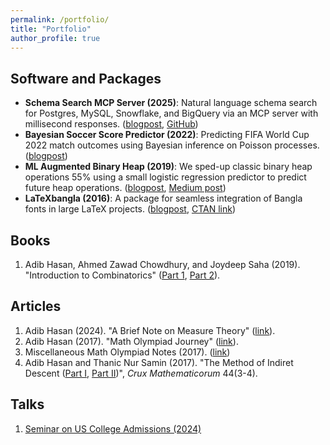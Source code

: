 ```yaml
---
permalink: /portfolio/
title: "Portfolio"
author_profile: true
---
```


## Software and Packages
* **Schema Search MCP Server (2025)**: Natural language schema search for Postgres, MySQL, Snowflake, and BigQuery via an MCP server with millisecond responses. ([blogpost](/blog/schema-search/), [GitHub](https://github.com/Neehan/schema-search))
* **Bayesian Soccer Score Predictor (2022)**: Predicting FIFA World Cup 2022 match outcomes using Bayesian inference on Poisson processes. ([blogpost](/blog/bayesian-soccer-score/))
* **ML Augmented Binary Heap (2019)**: We sped-up classic binary heap operations 55% using a small logistic regression predictor to predict future heap operations. ([blogpost](/blog/ml-augmented-heap/), [Medium post](https://medium.com/@thankful_rose_ferret_864/how-we-sped-up-the-binary-heap-with-machine-learning-e10b3204e4e6))
* **LaTeXbangla (2016)**: A package for seamless integration of Bangla fonts in large LaTeX projects. ([blogpost](/blog/latexbangla/), [CTAN link](https://ctan.org/pkg/latexbangla?lang=en))

## Books
1. Adib Hasan, Ahmed Zawad Chowdhury, and Joydeep Saha (2019). "Introduction to Combinatorics" ([Part 1](https://www.rokomari.com/book/180324/combinatorics-hatekhori-1st-part), [Part 2](https://www.rokomari.com/book/180324/combinatorics-hatekhori-2nd-part)).

## Articles
1. Adib Hasan (2024). "A Brief Note on Measure Theory" ([link](/files/measure_theory.pdf)).
2. Adib Hasan (2017). "Math Olympiad Journey" ([link](/files/adib_olympiad_prep.pdf)).
3. Miscellaneous Math Olympiad Notes (2017). ([link](https://drive.google.com/drive/u/0/folders/0B8NfhxOmm_tpbW1zOENuWElCTWM?resourcekey=0-kBAQEb3zwQKxsanI3DT3Ug))
4. Adib Hasan and Thanic Nur Samin (2017). "The Method of Indiret Descent ([Part I](https://cms.math.ca/wp-content/uploads/crux-pdfs/CRUXv44n3.pdf), [Part II](https://cms.math.ca/wp-content/uploads/crux-pdfs/CRUXv44n4.pdf))", *Crux Mathematicorum* 44(3-4).

## Talks
1. [Seminar on US College Admissions (2024)](/us-seminar-2024)
